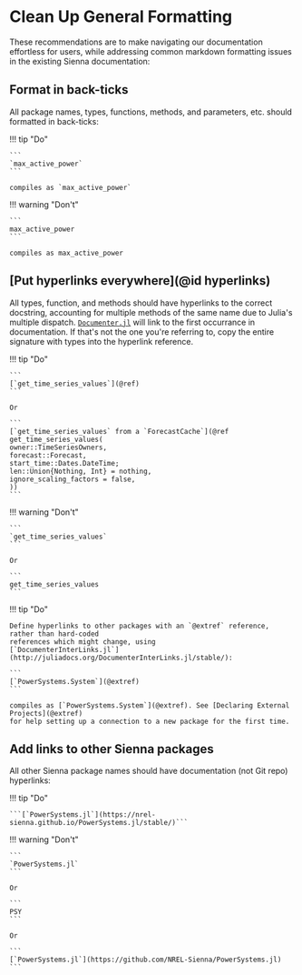 # Clean Up General Formatting

These recommendations are to make navigating our documentation effortless for users, while
addressing common markdown formatting issues in the existing Sienna documentation:

## Format in back-ticks

All package names, types, functions, methods, and parameters, etc. should formatted in
back-ticks:

!!! tip "Do"
    
    ```
    `max_active_power`
    ```
    
    compiles as `max_active_power`

!!! warning "Don't"
    
    ```
    max_active_power
    ```
    
    compiles as max_active_power

## [Put hyperlinks everywhere](@id hyperlinks)

All types, function, and methods should have hyperlinks to the correct docstring, accounting
for multiple methods of the same name due to Julia's multiple dispatch.
[`Documenter.jl`](https://documenter.juliadocs.org/stable/) will link to the first
occurrance in documentation. If that's not the one you're referring to, copy the entire
signature with types into the hyperlink reference.

!!! tip "Do"
    
    ```
    [`get_time_series_values`](@ref)
    ```
    
    Or
    
    ```
    [`get_time_series_values` from a `ForecastCache`](@ref get_time_series_values(
    owner::TimeSeriesOwners,
    forecast::Forecast,
    start_time::Dates.DateTime;
    len::Union{Nothing, Int} = nothing,
    ignore_scaling_factors = false,
    ))
    ```

!!! warning "Don't"
    
    ```
    `get_time_series_values`
    ```
    
    Or
    
    ```
    get_time_series_values
    ```

!!! tip "Do"
    
    Define hyperlinks to other packages with an `@extref` reference, rather than hard-coded
    references which might change, using
    [`DocumenterInterLinks.jl`](http://juliadocs.org/DocumenterInterLinks.jl/stable/):
    
    ```
    [`PowerSystems.System`](@extref)
    ```
    
    compiles as [`PowerSystems.System`](@extref). See [Declaring External Projects](@extref)
    for help setting up a connection to a new package for the first time.

## Add links to other Sienna packages

All other Sienna package names should have documentation (not Git repo) hyperlinks:

!!! tip "Do"
    
    ```[`PowerSystems.jl`](https://nrel-sienna.github.io/PowerSystems.jl/stable/)```

!!! warning "Don't"
    
    ```
    `PowerSystems.jl`
    ```
    
    Or
    
    ```
    PSY
    ```
    
    Or
    
    ```
    [`PowerSystems.jl`](https://github.com/NREL-Sienna/PowerSystems.jl)
    ```
